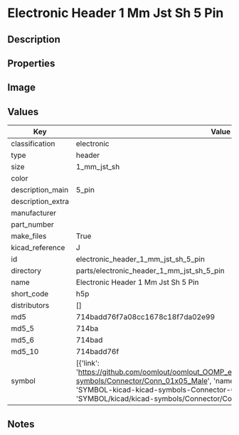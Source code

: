 # Electronic Header 1 Mm Jst Sh 5 Pin

## Description

## Properties


## Image


## Values

| Key | Value |
| --- | --- |
| classification | electronic |
| type | header |
| size | 1_mm_jst_sh |
| color |  |
| description_main | 5_pin |
| description_extra |  |
| manufacturer |  |
| part_number |  |
| make_files | True |
| kicad_reference | J |
| id | electronic_header_1_mm_jst_sh_5_pin |
| directory | parts/electronic_header_1_mm_jst_sh_5_pin |
| name | Electronic Header 1 Mm Jst Sh 5 Pin |
| short_code | h5p |
| distributors | [] |
| md5 | 714badd76f7a08cc1678c18f7da02e99 |
| md5_5 | 714ba |
| md5_6 | 714bad |
| md5_10 | 714badd76f |
| symbol | [{'link': 'https://github.com/oomlout/oomlout_OOMP_eda_V2/tree/main/SYMBOL/kicad/kicad-symbols/Connector/Conn_01x05_Male', 'name': 'Connector : Conn_01x05_Male', 'id': 'SYMBOL-kicad-kicad-symbols-Connector-Conn_01x05_Male', 'directory': 'SYMBOL/kicad/kicad-symbols/Connector/Conn_01x05_Male/'}] |

## Notes

